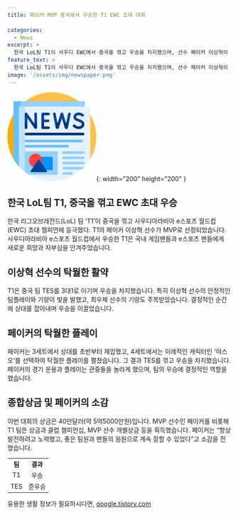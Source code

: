 ```yaml
---
title: 페이커 MVP 중국에서 우승한 T1 EWC 초대 대회

categories:
  - News
excerpt: >
  한국 LoL팀 T1이 사우디 EWC에서 중국을 꺾고 우승을 차지했으며, 선수 페이커 이상혁이 MVP로 선정됐다. 결승전에서 이상혁의 팀플레이와 제우스 최우제의 활약으로 T1이 역전승을 이뤘고, 페이커는 특이한 캐릭터 선택으로 경기를 이끌었다. 이로써 T1은 상금 40만달러를 획들했으며, 페이커는 계속 발전하겠다고 응원했다.
feature_text: >
  한국 LoL팀 T1이 사우디 EWC에서 중국을 꺾고 우승을 차지했으며, 선수 페이커 이상혁이 MVP로 선정됐다. 결승전에서 이상혁의 팀플레이와 제우스 최우제의 활약으로 T1이 역전승을 이뤘고, 페이커는 특이한 캐릭터 선택으로 경기를 이끌었다. 이로써 T1은 상금 40만달러를 획들했으며, 페이커는 계속 발전하겠다고 응원했다.
image: '/assets/img/newspaper.png'
---
```


<p><img src="/assets/img/newspaper.png" alt="kimp 속보" />{: width="200" height="200" }</p>

<h2 data-ke-size="size26">한국 LoL팀 T1, 중국을 꺾고 EWC 초대 우승</h2>

<p data-ke-size="size16">한국 리그오브레전드(LoL) 팀 ‘T1’이 중국을 꺾고 사우디아라비아 e스포츠 월드컵(EWC) 초대 챔피언에 등극했다. T1의 페이커 이상혁 선수가 MVP로 선정되었습니다. 사우디아라비아 e스포츠 월드컵에서 우승한 T1은 국내 게임팬들과 e스포츠 팬들에게 새로운 희망과 자부심을 안겨주었습니다.</p>

<h2 data-ke-size="size24">이상혁 선수의 탁월한 활약</h2>

<p data-ke-size="size16">T1은 중국 팀 TES를 3대1로 이기며 우승을 차지했습니다. 특히 이상혁 선수의 안정적인 팀플레이와 기량이 빛을 발했고, 최우제 선수의 기량도 주목받았습니다. 결정적인 순간에 상대를 잡아내며 우승을 이끌었습니다.</p>

<h2 data-ke-size="size24">페이커의 탁월한 플레이</h2>

<p data-ke-size="size16">페이커는 3세트에서 상대를 초반부터 제압했고, 4세트에서는 이례적인 캐릭터인 '야스오'를 선택하여 탁월한 플레이를 펼쳤습니다. 그 결과 TES를 꺾고 우승을 차지했습니다. 페이커의 경기 운용과 플레이는 관중들을 놀라게 했으며, 팀의 우승에 결정적인 역할을 했습니다.</p>

<h2 data-ke-size="size24">종합상금 및 페이커의 소감</h2>

<p data-ke-size="size16">이번 대회의 상금은 40만달러(약 5억5000만원)입니다. MVP 선수인 페이커를 비롯해 T1 팀은 상금과 클럽 챔피언십, MVP 선수 개별상금 등을 획득했습니다. 페이커는 “항상 발전하려고 노력했고, 좋은 팀원과 팬들의 응원으로 계속 잘할 수 있었다”고 소감을 전했습니다.</p>

<table>
    <tr>
        <td style="text-align: center; height: 17px;"><b>팀</b></td>
        <td style="text-align: center; height: 17px;"><b>결과</b></td>
    </tr>
    <tr>
        <td style="text-align: center; height: 17px;">T1</td>
        <td style="text-align: center; height: 17px;">우승</td>
    </tr>
    <tr>
        <td style="text-align: center; height: 17px;">TES</td>
        <td style="text-align: center; height: 17px;">준우승</td>
    </tr>
</table>
유용한 생활 정보가 필요하시다면, <a href="https://qoogle.tistory.com" rel="dofollow">qoogle.tistory.com</a>


